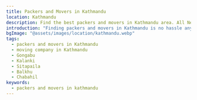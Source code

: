 ```yaml
---
title: Packers and Movers in Kathmandu
location: Kathmandu
description: Find the best packers and movers in Kathmandu area. All Nepal Packers and Movers, moving company, known for our expertise in residential and commercial moves.
introduction: "Finding packers and movers in Kathmandu is no hassle anymore. Just contact All Nepal Packers and Movers to complete your move with ease"
bgImage: "@assets/images/location/kathmandu.webp"
tags:
  - packers and movers in Kathmandu
  - moving company in Kathmandu
  - Gongabu
  - Kalanki
  - Sitapaila
  - Balkhu
  - Chabahil
keywords:
  - packers and movers in kathmandu
---
```

